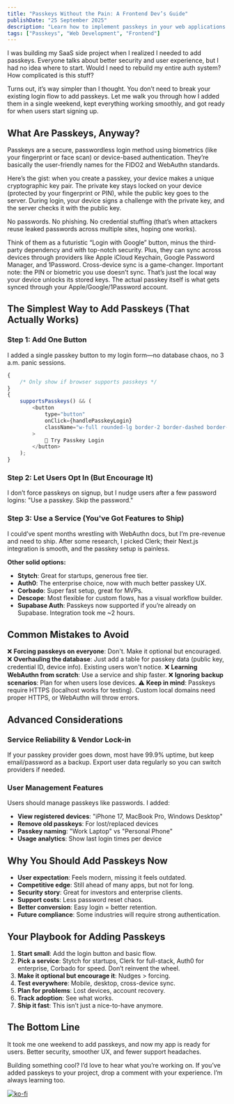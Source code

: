 ```yaml
---
title: "Passkeys Without the Pain: A Frontend Dev’s Guide"
publishDate: "25 September 2025"
description: "Learn how to implement passkeys in your web applications with this comprehensive guide."
tags: ["Passkeys", "Web Development", "Frontend"]
---
```


I was building my SaaS side project when I realized I needed to add passkeys. Everyone talks about better security and user experience, but I had no idea where to start. Would I need to rebuild my entire auth system? How complicated is this stuff?

Turns out, it’s way simpler than I thought. You don’t need to break your existing login flow to add passkeys. Let me walk you through how I added them in a single weekend, kept everything working smoothly, and got ready for when users start signing up.

## What Are Passkeys, Anyway?

Passkeys are a secure, passwordless login method using biometrics (like your fingerprint or face scan) or device-based authentication. They’re basically the user-friendly names for the FIDO2 and WebAuthn standards.

Here’s the gist: when you create a passkey, your device makes a unique cryptographic key pair. The private key stays locked on your device (protected by your fingerprint or PIN), while the public key goes to the server. During login, your device signs a challenge with the private key, and the server checks it with the public key.

No passwords. No phishing. No credential stuffing (that’s when attackers reuse leaked passwords across multiple sites, hoping one works).

Think of them as a futuristic “Login with Google” button, minus the third-party dependency and with top-notch security. Plus, they can sync across devices through providers like Apple iCloud Keychain, Google Password Manager, and 1Password. Cross-device sync is a game-changer.
Important note: the PIN or biometric you use doesn’t sync. That’s just the local way your device unlocks its stored keys. The actual passkey itself is what gets synced through your Apple/Google/1Password account.

## The Simplest Way to Add Passkeys (That Actually Works)

### Step 1: Add One Button

I added a single passkey button to my login form—no database chaos, no 3 a.m. panic sessions.

```javascript
{
	/* Only show if browser supports passkeys */
}
{
	supportsPasskeys() && (
		<button
			type="button"
			onClick={handlePasskeyLogin}
			className="w-full rounded-lg border-2 border-dashed border-gray-300 p-3 hover:border-gray-500"
		>
			🔐 Try Passkey Login
		</button>
	);
}
```

### Step 2: Let Users Opt In (But Encourage It)

I don’t force passkeys on signup, but I nudge users after a few password logins: "Use a passkey. Skip the password."

### Step 3: Use a Service (You've Got Features to Ship)

I could’ve spent months wrestling with WebAuthn docs, but I’m pre-revenue and need to ship. After some research, I picked Clerk; their Next.js integration is smooth, and the passkey setup is painless.

**Other solid options:**

- **Stytch**: Great for startups, generous free tier.
- **Auth0**: The enterprise choice, now with much better passkey UX.
- **Corbado**: Super fast setup, great for MVPs.
- **Descope**: Most flexible for custom flows, has a visual workflow builder.
- **Supabase Auth**: Passkeys now supported if you’re already on Supabase.
  Integration took me ~2 hours.

## Common Mistakes to Avoid

❌ **Forcing passkeys on everyone**: Don't. Make it optional but encouraged.
❌ **Overhauling the database**: Just add a table for passkey data (public key, credential ID, device info). Existing users won't notice.
❌ **Learning WebAuthn from scratch**: Use a service and ship faster.
❌ **Ignoring backup scenarios**: Plan for when users lose devices.
⚠️ **Keep in mind**: Passkeys require HTTPS (localhost works for testing). Custom local domains need proper HTTPS, or WebAuthn will throw errors.

## Advanced Considerations

### Service Reliability & Vendor Lock-in

If your passkey provider goes down, most have 99.9% uptime, but keep email/password as a backup. Export user data regularly so you can switch providers if needed.

### User Management Features

Users should manage passkeys like passwords. I added:

- **View registered devices**: "iPhone 17, MacBook Pro, Windows Desktop"
- **Remove old passkeys**: For lost/replaced devices
- **Passkey naming**: "Work Laptop" vs "Personal Phone"
- **Usage analytics**: Show last login times per device

## Why You Should Add Passkeys Now

- **User expectation**: Feels modern, missing it feels outdated.
- **Competitive edge**: Still ahead of many apps, but not for long.
- **Security story**: Great for investors and enterprise clients.
- **Support costs**: Less password reset chaos.
- **Better conversion**: Easy login = better retention.
- **Future compliance**: Some industries will require strong authentication.

## Your Playbook for Adding Passkeys

1. **Start small**: Add the login button and basic flow.
2. **Pick a service**: Stytch for startups, Clerk for full-stack, Auth0 for enterprise, Corbado for speed. Don’t reinvent the wheel.
3. **Make it optional but encourage it**: Nudges > forcing.
4. **Test everywhere**: Mobile, desktop, cross-device sync.
5. **Plan for problems**: Lost devices, account recovery.
6. **Track adoption**: See what works.
7. **Ship it fast**: This isn’t just a nice-to-have anymore.

## The Bottom Line

It took me one weekend to add passkeys, and now my app is ready for users. Better security, smoother UX, and fewer support headaches.

Building something cool? I’d love to hear what you’re working on. If you’ve added passkeys to your project, drop a comment with your experience. I’m always learning too.

[![ko-fi](https://ko-fi.com/img/githubbutton_sm.svg)](https://ko-fi.com/H2H7DIE8I)